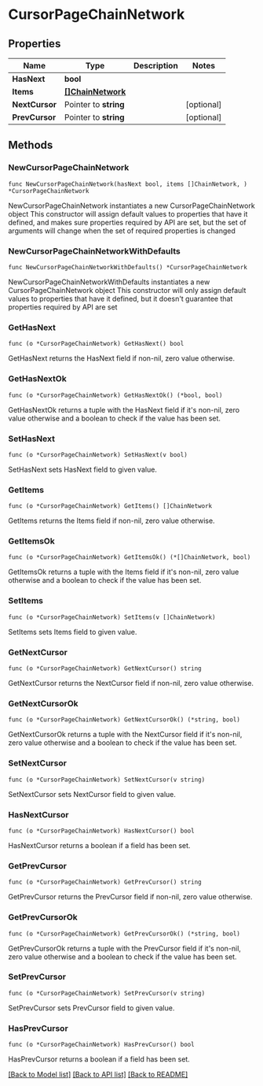 # CursorPageChainNetwork

## Properties

Name | Type | Description | Notes
------------ | ------------- | ------------- | -------------
**HasNext** | **bool** |  | 
**Items** | [**[]ChainNetwork**](ChainNetwork.md) |  | 
**NextCursor** | Pointer to **string** |  | [optional] 
**PrevCursor** | Pointer to **string** |  | [optional] 

## Methods

### NewCursorPageChainNetwork

`func NewCursorPageChainNetwork(hasNext bool, items []ChainNetwork, ) *CursorPageChainNetwork`

NewCursorPageChainNetwork instantiates a new CursorPageChainNetwork object
This constructor will assign default values to properties that have it defined,
and makes sure properties required by API are set, but the set of arguments
will change when the set of required properties is changed

### NewCursorPageChainNetworkWithDefaults

`func NewCursorPageChainNetworkWithDefaults() *CursorPageChainNetwork`

NewCursorPageChainNetworkWithDefaults instantiates a new CursorPageChainNetwork object
This constructor will only assign default values to properties that have it defined,
but it doesn't guarantee that properties required by API are set

### GetHasNext

`func (o *CursorPageChainNetwork) GetHasNext() bool`

GetHasNext returns the HasNext field if non-nil, zero value otherwise.

### GetHasNextOk

`func (o *CursorPageChainNetwork) GetHasNextOk() (*bool, bool)`

GetHasNextOk returns a tuple with the HasNext field if it's non-nil, zero value otherwise
and a boolean to check if the value has been set.

### SetHasNext

`func (o *CursorPageChainNetwork) SetHasNext(v bool)`

SetHasNext sets HasNext field to given value.


### GetItems

`func (o *CursorPageChainNetwork) GetItems() []ChainNetwork`

GetItems returns the Items field if non-nil, zero value otherwise.

### GetItemsOk

`func (o *CursorPageChainNetwork) GetItemsOk() (*[]ChainNetwork, bool)`

GetItemsOk returns a tuple with the Items field if it's non-nil, zero value otherwise
and a boolean to check if the value has been set.

### SetItems

`func (o *CursorPageChainNetwork) SetItems(v []ChainNetwork)`

SetItems sets Items field to given value.


### GetNextCursor

`func (o *CursorPageChainNetwork) GetNextCursor() string`

GetNextCursor returns the NextCursor field if non-nil, zero value otherwise.

### GetNextCursorOk

`func (o *CursorPageChainNetwork) GetNextCursorOk() (*string, bool)`

GetNextCursorOk returns a tuple with the NextCursor field if it's non-nil, zero value otherwise
and a boolean to check if the value has been set.

### SetNextCursor

`func (o *CursorPageChainNetwork) SetNextCursor(v string)`

SetNextCursor sets NextCursor field to given value.

### HasNextCursor

`func (o *CursorPageChainNetwork) HasNextCursor() bool`

HasNextCursor returns a boolean if a field has been set.

### GetPrevCursor

`func (o *CursorPageChainNetwork) GetPrevCursor() string`

GetPrevCursor returns the PrevCursor field if non-nil, zero value otherwise.

### GetPrevCursorOk

`func (o *CursorPageChainNetwork) GetPrevCursorOk() (*string, bool)`

GetPrevCursorOk returns a tuple with the PrevCursor field if it's non-nil, zero value otherwise
and a boolean to check if the value has been set.

### SetPrevCursor

`func (o *CursorPageChainNetwork) SetPrevCursor(v string)`

SetPrevCursor sets PrevCursor field to given value.

### HasPrevCursor

`func (o *CursorPageChainNetwork) HasPrevCursor() bool`

HasPrevCursor returns a boolean if a field has been set.


[[Back to Model list]](../README.md#documentation-for-models) [[Back to API list]](../README.md#documentation-for-api-endpoints) [[Back to README]](../README.md)


